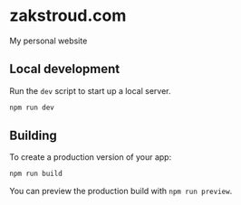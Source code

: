 # zakstroud.com
My personal website

## Local development
Run the `dev` script to start up a local server.
```bash
npm run dev
```

## Building
To create a production version of your app:
```bash
npm run build
```

You can preview the production build with `npm run preview`.

